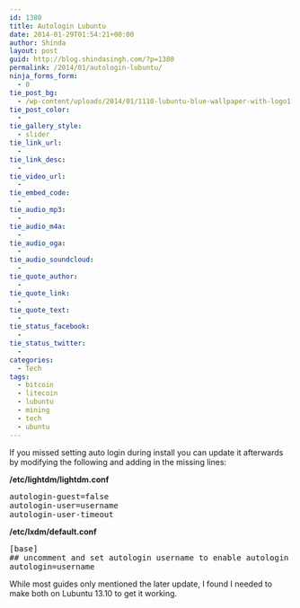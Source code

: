 ```yaml
---
id: 1380
title: Autologin Lubuntu
date: 2014-01-29T01:54:21+00:00
author: Shinda
layout: post
guid: http://blog.shindasingh.com/?p=1380
permalink: /2014/01/autologin-lubuntu/
ninja_forms_form:
  - 0
tie_post_bg:
  - /wp-content/uploads/2014/01/1110-lubuntu-blue-wallpaper-with-logo1.jpg
tie_post_color:
  - 
tie_gallery_style:
  - slider
tie_link_url:
  - 
tie_link_desc:
  - 
tie_video_url:
  - 
tie_embed_code:
  - 
tie_audio_mp3:
  - 
tie_audio_m4a:
  - 
tie_audio_oga:
  - 
tie_audio_soundcloud:
  - 
tie_quote_author:
  - 
tie_quote_link:
  - 
tie_quote_text:
  - 
tie_status_facebook:
  - 
tie_status_twitter:
  - 
categories:
  - Tech
tags:
  - bitcoin
  - litecoin
  - lubuntu
  - mining
  - tech
  - ubuntu
---
```

If you missed setting auto login during install you can update it afterwards by modifying the following and adding in the missing lines:

**/etc/lightdm/lightdm.conf**

<pre>autologin-guest=false
autologin-user=username
autologin-user-timeout</pre>

**/etc/lxdm/default.conf**

<pre>[base]
## uncomment and set autologin username to enable autologin
autologin=username</pre>

While most guides only mentioned the later update, I found I needed to make both on Lubuntu 13.10 to get it working.